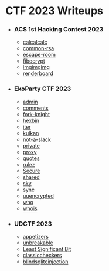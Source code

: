 # CTF 2023 Writeups

- ### ACS 1st Hacking Contest 2023
  - [calcalcalc](/acs2023/calcalcalc/index.md)
  - [common-rsa](/acs2023/common-rsa/index.md)
  - [escape-room](/acs2023/escape-room/index.md)
  - [fibocrypt](/acs2023/fibocrypt/index.md)
  - [imgimgimg](/acs2023/imgimgimg/index.md)
  - [renderboard](/acs2023/renderboard/index.md)
- ### EkoParty CTF 2023
  - [admin](/ekoparty2023/admin/index.md)
  - [comments](/ekoparty2023/comments/index.md)
  - [fork-knight](/ekoparty2023/fork-knight/index.md)
  - [hexbin](/ekoparty2023/hexbin/index.md)
  - [iter](/ekoparty2023/iter/index.md)
  - [kulkan](/ekoparty2023/kulkan/index.md)
  - [not-a-slack](/ekoparty2023/not-a-slack/index.md)
  - [private](/ekoparty2023/private/index.md)
  - [proxy](/ekoparty2023/proxy/index.md)
  - [quotes](/ekoparty2023/quotes/index.md)
  - [rulez](/ekoparty2023/rulez/index.md)
  - [Secure](/ekoparty2023/Secure/index.md)
  - [shared](/ekoparty2023/shared/index.md)
  - [sky](/ekoparty2023/sky/index.md)
  - [sync](/ekoparty2023/sync/index.md)
  - [uuencrypted](/ekoparty2023/uuencrypted/index.md)
  - [who](/ekoparty2023/who/index.md)
  - [whois](/ekoparty2023/whois/index.md)
- ### UDCTF 2023
  - [appetizers](/udctf2023/crypto/appetizers/index.md)
  - [unbreakable](/udctf2023/crypto/unbreakable/index.md)
  - [Least Significant Bit](/udctf2023/misc/LeastSignificantColor/index.md)
  - [classiccheckers](/udctf2023/reverseengineering/classiccheckers/index.md)
  - [blindsqliteinjection](/udctf2023/web/blindsqliteinjection/index.md)


